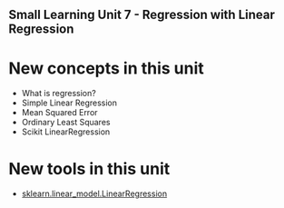 ## Small Learning Unit 7 - Regression with Linear Regression


# New concepts in this unit
- What is regression?
- Simple Linear Regression
- Mean Squared Error
- Ordinary Least Squares 
- Scikit LinearRegression


# New tools in this unit
- [sklearn.linear_model.LinearRegression](http://scikit-learn.org/stable/modules/generated/sklearn.linear_model.LinearRegression.html)



